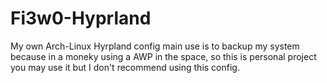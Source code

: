 # Fi3w0-Hyprland
My own Arch-Linux Hyrpland config main use is to backup my system because in a moneky using a AWP in the space, so this is personal project you may use it but I don't recommend using this config.
